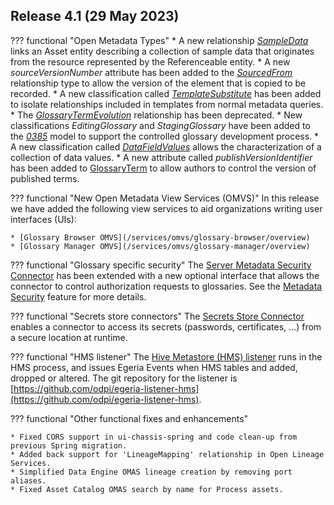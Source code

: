 <!-- SPDX-License-Identifier: CC-BY-4.0 -->
<!-- Copyright Contributors to the Egeria project. -->


## Release 4.1 (29 May 2023)


??? functional "Open Metadata Types"
    * A new relationship [*SampleData*](/types/0/0010-Basic-Model) links an Asset entity describing a collection of sample data that originates from the resource represented by the Referenceable entity.
    * A new *sourceVersionNumber* attribute has been added to the [*SourcedFrom*](/types/0/0011-Managing-Referenceables) relationship type to allow the version of the element that is copied to be recorded.
    * A new classification called [*TemplateSubstitute*](/types/0/0011-Managing-Referenceables) has been added to isolate relationships included in templates from normal metadata queries.
    * The [*GlossaryTermEvolution*](/types/3/0385-Controlled-Glossary-Development) relationship has been deprecated.
    * New classifications *EditingGlossary* and *StagingGlossary* have been added to the [*0385*](/types/3/0385-Controlled-Glossary-Development) model to support the controlled glossary development process.
    * A new classification called [*DataFieldValues*](/types/2/0210-Data-Stores) allows the characterization of a collection of data values.
    * A new attribute called *publishVersionIdentifier* has been added to [GlossaryTerm](/types/3/0330-Terms) to allow authors to control the version of published terms.

??? functional "New Open Metadata View Services (OMVS)"
    In this release we have added the following view services to aid organizations writing user interfaces (UIs):

    * [Glossary Browser OMVS](/services/omvs/glossary-browser/overview)
    * [Glossary Manager OMVS](/services/omvs/glossary-manager/overview)

??? functional "Glossary specific security"
    The [Server Metadata Security Connector](/concepts/server-metadata-security-connector) has been extended with a new optional interface that allows the connector to control authorization requests to glossaries.  See the [Metadata Security](/features/metadata-security/overview) feature for more details.

??? functional "Secrets store connectors"
    The [Secrets Store Connector](/concepts/secrets-store-connector) enables a connector to access its secrets (passwords, certificates, ...) from a secure location at runtime.

??? functional "HMS listener"
    The [Hive Metastore (HMS) listener](/connectors/repository/hms/overview/#using-with-the-hive-metastore-listener) runs in the HMS process,
    and issues Egeria Events when HMS tables and added, dropped or altered. The git repository for the listener is [https://github.com/odpi/egeria-listener-hms](https://github.com/odpi/egeria-listener-hms).

??? functional "Other functional fixes and enhancements"

    * Fixed CORS support in ui-chassis-spring and code clean-up from previous Spring migration.
    * Added back support for 'LineageMapping' relationship in Open Lineage Services.
    * Simplified Data Engine OMAS lineage creation by removing port aliases.
    * Fixed Asset Catalog OMAS search by name for Process assets.
    



